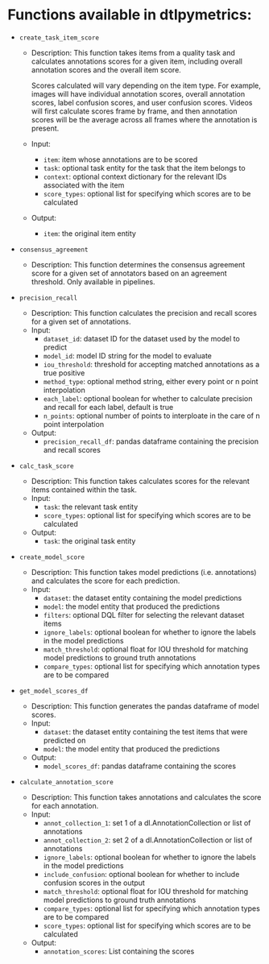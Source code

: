 # Functions available in dtlpymetrics:

* `create_task_item_score`
    * Description: This function takes items from a quality task and calculates annotations scores for a given item,
      including overall annotation scores and the overall item score.

      Scores calculated will vary depending on the item type. For example, images will have individual annotation
      scores, overall annotation scores, label confusion scores, and user confusion scores. Videos will first calculate
      scores frame by frame, and then annotation scores will be the average across all frames where the annotation is
      present.

    * Input:
        * `item`: item whose annotations are to be scored
        * `task`: optional task entity for the task that the item belongs to
        * `context`: optional context dictionary for the relevant IDs associated with the item
        * `score_types`: optional list for specifying which scores are to be calculated
    * Output:
        * `item`: the original item entity

* `consensus_agreement`
  * Description: This function determines the consensus agreement score for a given set of annotators based on an 
    agreement threshold. Only available in pipelines.

* `precision_recall`
  * Description: This function calculates the precision and recall scores for a given set of annotations.
  * Input:
    * `dataset_id`: dataset ID for the dataset used by the model to predict
    * `model_id`: model ID string for the model to evaluate
    * `iou_threshold`: threshold for accepting matched annotations as a true positive
    * `method_type`: optional method string, either every point or n point interpolation
    * `each_label`: optional boolean for whether to calculate precision and recall for each label, default is true
    *  `n_points`: optional number of points to interploate in the care of n point interpolation
  * Output:
    * `precision_recall_df`: pandas dataframe containing the precision and recall scores


* `calc_task_score`
    * Description: This function takes calculates scores for the relevant items contained within the task.
    * Input:
        * `task`: the relevant task entity
        * `score_types`: optional list for specifying which scores are to be calculated
    * Output:
        * `task`: the original task entity

* `create_model_score`
    * Description: This function takes model predictions (i.e. annotations) and calculates the score for each
      prediction.
    * Input:
        * `dataset`: the dataset entity containing the model predictions
        * `model`: the model entity that produced the predictions
        * `filters`: optional DQL filter for selecting the relevant dataset items
        * `ignore_labels`: optional boolean for whether to ignore the labels in the model predictions
        * `match_threshold`: optional float for IOU threshold for matching model predictions to ground truth annotations
        * `compare_types`: optional list for specifying which annotation types are to be compared

* `get_model_scores_df`
    * Description: This function generates the pandas dataframe of model scores.
    * Input:
        * `dataset`: the dataset entity containing the test items that were predicted on
        * `model`: the model entity that produced the predictions
    * Output:
        * `model_scores_df`: pandas dataframe containing the scores

* `calculate_annotation_score`
    * Description: This function takes annotations and calculates the score for each annotation.
    * Input:
        * `annot_collection_1`: set 1 of a dl.AnnotationCollection or list of annotations
        * `annot_collection_2`: set 2 of a dl.AnnotationCollection or list of annotations
        * `ignore_labels`: optional boolean for whether to ignore the labels in the model predictions
        * `include_confusion`: optional boolean for whether to include confusion scores in the output
        * `match_threshold`: optional float for IOU threshold for matching model predictions to ground truth annotations
        * `compare_types`: optional list for specifying which annotation types are to be compared
        * `score_types`: optional list for specifying which scores are to be calculated
    * Output:
      * `annotation_scores`: List containing the scores
